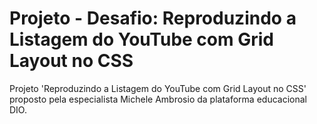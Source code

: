 # Projeto - Desafio: Reproduzindo a Listagem do YouTube com Grid Layout no CSS
Projeto 'Reproduzindo a Listagem do YouTube com Grid Layout no CSS' proposto pela especialista Michele Ambrosio da plataforma educacional DIO.
